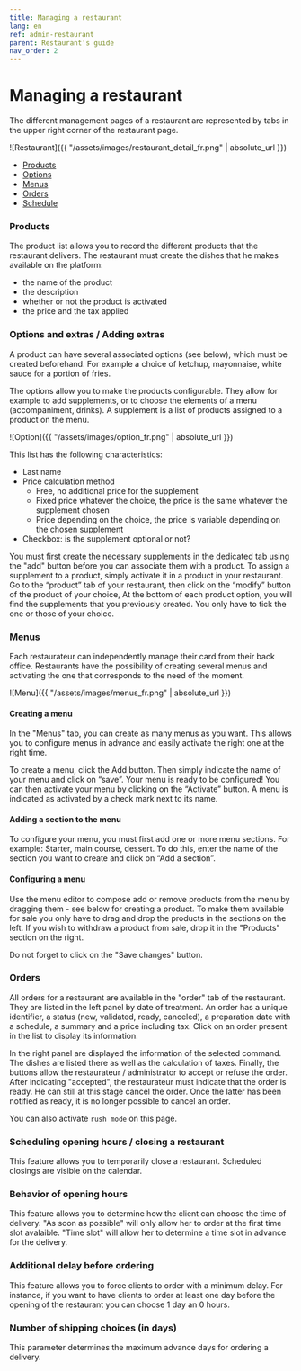 ```yaml
---
title: Managing a restaurant
lang: en
ref: admin-restaurant
parent: Restaurant's guide
nav_order: 2
---
```


# Managing a restaurant

The different management pages of a restaurant are represented by tabs in the upper right corner of the restaurant page.


![Restaurant]({{ "/assets/images/restaurant_detail_fr.png" | absolute_url }})

- [Products](#products)
- [Options](#options-and-extras--adding-extras)
- [Menus](#menus)
- [Orders](#orders)
- [Schedule](#scheduling-opening-hours--closing-a-restaurant)


### Products

The product list allows you to record the different products that the restaurant delivers. The restaurant must create the dishes that he makes available on the platform:
- the name of the product
- the description
- whether or not the product is activated
- the price and the tax applied

### Options and extras / Adding extras

A product can have several associated options (see below), which must be created beforehand. For example a choice of ketchup, mayonnaise, white sauce for a portion of fries.

The options allow you to make the products configurable. They allow for example to add supplements, or to choose the elements of a menu (accompaniment, drinks). A supplement is a list of products assigned to a product on the menu.

![Option]({{ "/assets/images/option_fr.png" | absolute_url }})

This list has the following characteristics:
- Last name
- Price calculation method
  - Free, no additional price for the supplement
  - Fixed price whatever the choice, the price is the same whatever the supplement chosen
  - Price depending on the choice, the price is variable depending on the chosen supplement
- Checkbox: is the supplement optional or not?

You must first create the necessary supplements in the dedicated tab using the "add" button before you can associate them with a product.
To assign a supplement to a product, simply activate it in a product in your restaurant. Go to the “product” tab of your restaurant, then click on the “modify” button of the product of your choice,
At the bottom of each product option, you will find the supplements that you previously created. You only have to tick the one or those of your choice.

### Menus

Each restaurateur can independently manage their card from their back office. Restaurants have the possibility of creating several menus and activating the one that corresponds to the need of the moment.

![Menu]({{ "/assets/images/menus_fr.png" | absolute_url }})

#### Creating a menu

In the "Menus" tab, you can create as many menus as you want. This allows you to configure menus in advance and easily activate the right one at the right time.

To create a menu, click the Add button. Then simply indicate the name of your menu and click on “save”. Your menu is ready to be configured! You can then activate your menu by clicking on the “Activate” button. A menu is indicated as activated by a check mark next to its name.

#### Adding a section to the menu

To configure your menu, you must first add one or more menu sections. For example: Starter, main course, dessert. To do this, enter the name of the section you want to create and click on “Add a section”.

#### Configuring a menu

Use the menu editor to compose add or remove products from the menu by dragging them - see below for creating a product. To make them available for sale you only have to drag and drop the products in the sections on the left. If you wish to withdraw a product from sale, drop it in the "Products" section on the right.

Do not forget to click on the "Save changes" button.

### Orders

All orders for a restaurant are available in the "order" tab of the restaurant. They are listed in the left panel by date of treatment. An order has a unique identifier, a status (new, validated, ready, canceled), a preparation date with a schedule, a summary and a price including tax. Click on an order present in the list to display its information.

In the right panel are displayed the information of the selected command. The dishes are listed there as well as the calculation of taxes. Finally, the buttons allow the restaurateur / administrator to accept or refuse the order. After indicating "accepted", the restaurateur must indicate that the order is ready. He can still at this stage cancel the order. Once the latter has been notified as ready, it is no longer possible to cancel an order.

You can also activate `rush mode` on this page.

### Scheduling opening hours / closing a restaurant

This feature allows you to temporarily close a restaurant. Scheduled closings are visible on the calendar.

### Behavior of opening hours

This feature allows you to determine how the client can choose the time of delivery.
"As soon as possible" will only allow her to order at the first time slot avalaible. 
"Time slot" will allow her to determine a time slot in advance for the delivery.

### Additional delay before ordering

This feature allows you to force clients to order with a minimum delay. 
For instance, if you want to have clients to order at least one day before the opening of the restaurant you can choose 1 day an 0 hours.

### Number of shipping choices (in days)

This parameter determines the maximum advance days for ordering a delivery. 

